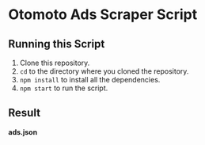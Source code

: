 # Otomoto Ads Scraper Script

## Running this Script

1. Clone this repository.
2. `cd` to the directory where you cloned the repository.
3. `npm install` to install all the dependencies.
4. `npm start` to run the script.

## Result

**ads.json**
